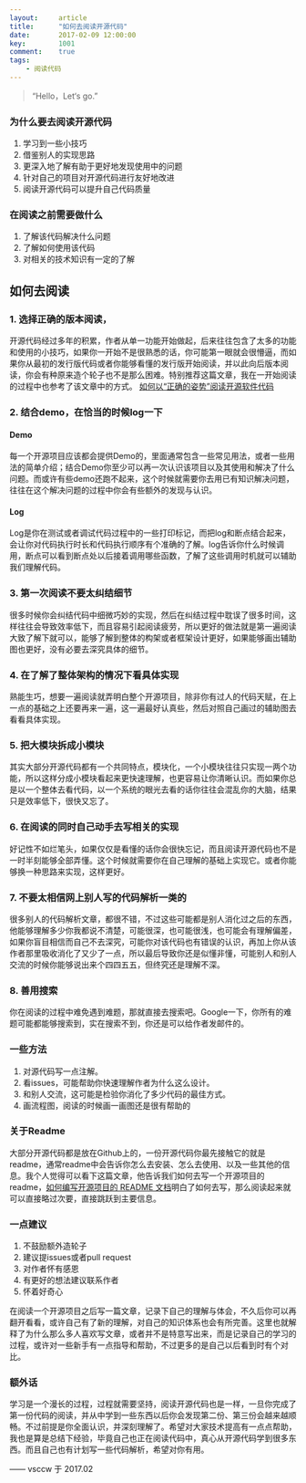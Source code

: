```yaml
---
layout:     article
title:      "如何去阅读开源代码"
date:       2017-02-09 12:00:00
key:        1001
comment:    true
tags:
    - 阅读代码
---
```


> “Hello，Let‘s go.”

### 为什么要去阅读开源代码
1. 学习到一些小技巧
2. 借鉴别人的实现思路
3. 更深入地了解有助于更好地发现使用中的问题
4. 针对自己的项目对开源代码进行友好地改进
5. 阅读开源代码可以提升自己代码质量
<!--more-->

### 在阅读之前需要做什么
1. 了解该代码解决什么问题
2. 了解如何使用该代码
3. 对相关的技术知识有一定的了解

## 如何去阅读
### 1. 选择正确的版本阅读，
开源代码经过多年的积累，作者从单一功能开始做起，后来往往包含了太多的功能和使用的小技巧，如果你一开始不是很熟悉的话，你可能第一眼就会很懵逼，而如果你从最初的发行版代码或者你能够看懂的发行版开始阅读，并以此向后版本阅读，你会有种原来造个轮子也不是那么困难。特别推荐这篇文章，我在一开始阅读的过程中也参考了该文章中的方式。
[如何以“正确的姿势”阅读开源软件代码](http://www.jianshu.com/p/8e96d21052fd)
### 2. 结合demo，在恰当的时候log一下
#### Demo
每一个开源项目应该都会提供Demo的，里面通常包含一些常见用法，或者一些用法的简单介绍；结合Demo你至少可以再一次认识该项目以及其使用和解决了什么问题。而或许有些demo还跑不起来，这个时候就需要你去用已有知识解决问题，往往在这个解决问题的过程中你会有些额外的发现与认识。  
#### Log
Log是你在测试或者调试代码过程中的一些打印标记，而把log和断点结合起来，会让你对代码执行时长和代码执行顺序有个准确的了解。log告诉你什么时候调用，断点可以看到断点处以后接着调用哪些函数，了解了这些调用时机就可以辅助我们理解代码。
### 3. 第一次阅读不要太纠结细节
很多时候你会纠结代码中细微巧妙的实现，然后在纠结过程中耽误了很多时间，这样往往会导致效率低下，而且容易引起阅读疲劳，所以更好的做法就是第一遍阅读大致了解下就可以，能够了解到整体的构架或者框架设计更好，如果能够画出辅助图也更好，没有必要去深究具体的细节。
### 4. 在了解了整体架构的情况下看具体实现
熟能生巧，想要一遍阅读就弄明白整个开源项目，除非你有过人的代码天赋，在上一点的基础之上还要再来一遍，这一遍最好认真些，然后对照自己画过的辅助图去看看具体实现。
### 5. 把大模块拆成小模块
其实大部分开源代码都有一个共同特点，模块化，一个小模块往往只实现一两个功能，所以这样分成小模块看起来更快速理解，也更容易让你清晰认识。而如果你总是以一个整体去看代码，以一个系统的眼光去看的话你往往会混乱你的大脑，结果只是效率低下，很快又忘了。
### 6. 在阅读的同时自己动手去写相关的实现
好记性不如烂笔头，如果仅仅是看懂的话你会很快忘记，而且阅读开源代码也不是一时半刻能够全部弄懂。这个时候就需要你在自己理解的基础上实现它。或者你能够换一种思路来实现，这样更好。
### 7. 不要太相信网上别人写的代码解析一类的
很多别人的代码解析文章，都很不错，不过这些可能都是别人消化过之后的东西，他能够理解多少你我都说不清楚，可能很深，也可能很浅，也可能会有理解偏差，如果你盲目相信而自己不去深究，可能你对该代码也有错误的认识，再加上你从该作者那里吸收消化了又少了一点，所以最后导致你还是似懂非懂，可能别人和别人交流的时候你能够说出来个四四五五，但终究还是理解不深。
### 8. 善用搜索
你在阅读的过程中难免遇到难题，那就直接去搜索吧。Google一下，你所有的难题可能都能够搜索到，实在搜索不到，你还是可以给作者发邮件的。

### 一些方法
1. 对源代码写一点注解。
2. 看issues，可能帮助你快速理解作者为什么这么设计。
3. 和别人交流，这可能是检验你消化了多少代码的最佳方式。
4. 画流程图，阅读的时候画一画图还是很有帮助的

### 关于Readme
大部分开源代码都是放在Github上的，一份开源代码你最先接触它的就是readme，通常readme中会告诉你怎么去安装、怎么去使用、以及一些其他的信息。我个人觉得可以看下这篇文章，他告诉我们如何去写一个开源项目的readme，[如何编写开源项目的 README 文档](https://zhuanlan.zhihu.com/p/23306218)明白了如何去写，那么阅读起来就可以直接略过次要，直接跳跃到主要信息。

### 一点建议
1. 不鼓励额外造轮子
2. 建议提issues或者pull request
3. 对作者怀有感恩
4. 有更好的想法建议联系作者
5. 怀着好奇心 

在阅读一个开源项目之后写一篇文章，记录下自己的理解与体会，不久后你可以再翻开看看，或许自己有了新的理解，对自己的知识体系也会有所完善。这里也就解释了为什么那么多人喜欢写文章，或者并不是特意写出来，而是记录自己的学习的过程，或许对一些新手有一点指导和帮助，不过更多的是自己以后看到时有个对比。

### 额外话
学习是一个漫长的过程，过程就需要坚持，阅读开源代码也是一样，一旦你完成了第一份代码的阅读，并从中学到一些东西以后你会发现第二份、第三份会越来越顺畅。不过前提是你全面认识，并深刻理解了。希望对大家技术提高有一点点帮助，我也是算是总结下经验，毕竟自己也正在阅读代码中，真心从开源代码学到很多东西。而且自己也有计划写一些代码解析，希望对你有用。

—— vsccw 于 2017.02


